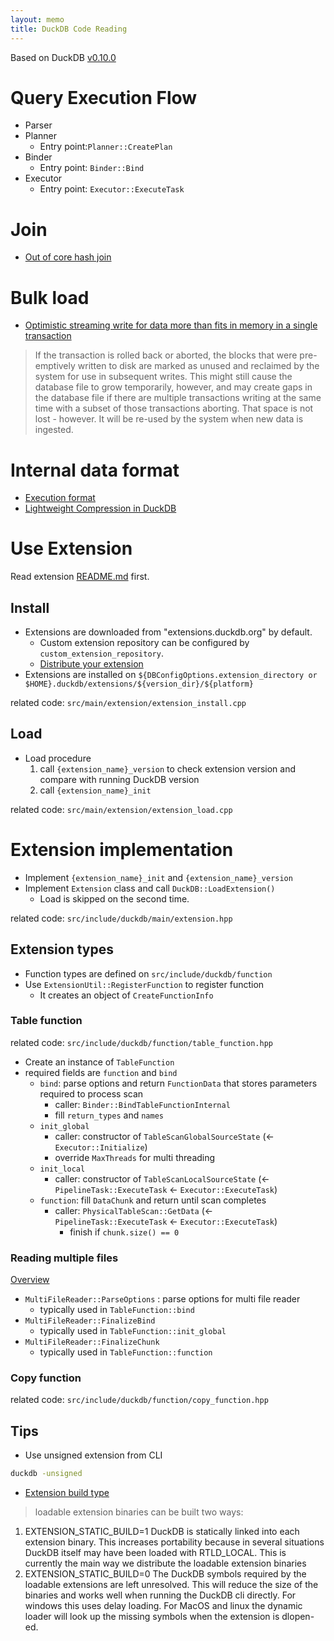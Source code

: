 ```yaml
---
layout: memo
title: DuckDB Code Reading
---
```


Based on DuckDB [v0.10.0](https://github.com/duckdb/duckdb/tree/v0.10.0)

# Query Execution Flow
- Parser
- Planner
  - Entry point:`Planner::CreatePlan`
- Binder
  - Entry point: `Binder::Bind`
- Executor
  - Entry point: `Executor::ExecuteTask`

# Join
- [Out of core hash join](https://github.com/duckdb/duckdb/pull/4189)

# Bulk load
- [Optimistic streaming write for data more than fits in memory in a single transaction](https://github.com/duckdb/duckdb/pull/4996)

> If the transaction is rolled back or aborted, the blocks that were pre-emptively written to disk are marked as unused and reclaimed by the system for use in subsequent writes. This might still cause the database file to grow temporarily, however, and may create gaps in the database file if there are multiple transactions writing at the same time with a subset of those transactions aborting. That space is not lost - however. It will be re-used by the system when new data is ingested.

# Internal data format
- [Execution format](https://duckdb.org/docs/internals/vector)
- [Lightweight Compression in DuckDB](https://duckdb.org/2022/10/28/lightweight-compression.html)

# Use Extension
Read extension [README.md](https://github.com/duckdb/duckdb/blob/v0.10.0/extension/README.md) first.

## Install
- Extensions are downloaded from "extensions.duckdb.org" by default.
  - Custom extension repository can be configured by `custom_extension_repository`.
  - [Distribute your extension](https://github.com/duckdb/extension-template#distributing-your-extension)
- Extensions are installed on `${DBConfigOptions.extension_directory or $HOME}.duckdb/extensions/${version_dir}/${platform}`

related code: `src/main/extension/extension_install.cpp`

## Load
- Load procedure
  1. call `{extension_name}_version` to check extension version and compare with running DuckDB version
  2. call `{extension_name}_init`

related code: `src/main/extension/extension_load.cpp`

# Extension implementation
- Implement `{extension_name}_init` and `{extension_name}_version`
- Implement `Extension` class and call `DuckDB::LoadExtension()`
  - Load is skipped on the second time.

related code: `src/include/duckdb/main/extension.hpp`

## Extension types
- Function types are defined on `src/include/duckdb/function`
- Use `ExtensionUtil::RegisterFunction` to register function
  - It creates an object of `CreateFunctionInfo`

### Table function
related code: `src/include/duckdb/function/table_function.hpp`

- Create an instance of `TableFunction`
- required fields are `function` and `bind`
  - `bind`: parse options and return `FunctionData` that stores parameters required to process scan
    - caller: `Binder::BindTableFunctionInternal`
    - fill `return_types` and `names`
  - `init_global`
    - caller: constructor of `TableScanGlobalSourceState` (<- `Executor::Initialize`)
    - override `MaxThreads` for multi threading
  - `init_local`
    - caller: constructor of `TableScanLocalSourceState` (<- `PipelineTask::ExecuteTask` <- `Executor::ExecuteTask`)
  - `function`: fill `DataChunk` and return until scan completes
    - caller: `PhysicalTableScan::GetData` (<- `PipelineTask::ExecuteTask` <- `Executor::ExecuteTask`)
      - finish if `chunk.size() == 0`

### Reading multiple files
[Overview](https://duckdb.org/docs/data/multiple_files/overview)

- `MultiFileReader::ParseOptions` : parse options for multi file reader
  - typically used in `TableFunction::bind`
- `MultiFileReader::FinalizeBind`
  - typically used in `TableFunction::init_global`
- `MultiFileReader::FinalizeChunk`
  - typically used in `TableFunction::function`

### Copy function
related code: `src/include/duckdb/function/copy_function.hpp`

## Tips
- Use unsigned extension from CLI
```sh
duckdb -unsigned
```

- [Extension build type](https://github.com/duckdb/duckdb/blob/6536a772329002b05decbfc0a9d3f606e0ec7f55/CMakeLists.txt#L817-L825)
> loadable extension binaries can be built two ways:
1. EXTENSION_STATIC_BUILD=1
   DuckDB is statically linked into each extension binary. This increases portability because in several situations
   DuckDB itself may have been loaded with RTLD_LOCAL. This is currently the main way we distribute the loadable
   extension binaries
2. EXTENSION_STATIC_BUILD=0
   The DuckDB symbols required by the loadable extensions are left unresolved. This will reduce the size of the binaries
   and works well when running the DuckDB cli directly. For windows this uses delay loading. For MacOS and linux the
   dynamic loader will look up the missing symbols when the extension is dlopen-ed.
